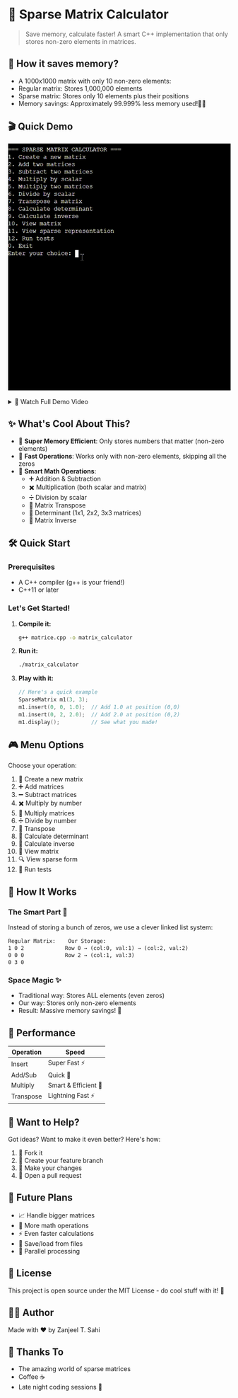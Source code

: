 # 🎯 Sparse Matrix Calculator

> Save memory, calculate faster! A smart C++ implementation that only stores non-zero elements in matrices. 

## 📝 How it saves memory?
-  A 1000x1000 matrix with only 10 non-zero elements:
- Regular matrix: Stores 1,000,000 elements
- Sparse matrix: Stores only 10 elements plus their positions
- Memory savings: Approximately 99.999% less memory used!👀👀

## 🎬 Quick Demo

![Demo Preview](.github/assets/demo.gif)

<details>
<summary>🎥 Watch Full Demo Video</summary>

<video width="800" controls>
  <source src=".github/assets/demo.mp4" type="video/mp4">
  Your browser does not support the video tag.
</video>

</details>

## ✨ What's Cool About This?

- 💾 **Super Memory Efficient**: Only stores numbers that matter (non-zero elements)
- 🚀 **Fast Operations**: Works only with non-zero elements, skipping all the zeros
- 🧮 **Smart Math Operations**:
  - ➕ Addition & Subtraction
  - ✖️ Multiplication (both scalar and matrix)
  - ➗ Division by scalar
  - 🔄 Matrix Transpose
  - 🎲 Determinant (1x1, 2x2, 3x3 matrices)
  - 🔄 Matrix Inverse

## 🛠️ Quick Start

### Prerequisites
- A C++ compiler (g++ is your friend!)
- C++11 or later

### Let's Get Started!
1. **Compile it:**
   ```bash
   g++ matrice.cpp -o matrix_calculator
   ```

2. **Run it:**
   ```bash
   ./matrix_calculator
   ```

3. **Play with it:**
   ```cpp
   // Here's a quick example
   SparseMatrix m1(3, 3);
   m1.insert(0, 0, 1.0);  // Add 1.0 at position (0,0)
   m1.insert(0, 2, 2.0);  // Add 2.0 at position (0,2)
   m1.display();          // See what you made!
   ```

## 🎮 Menu Options

Choose your operation:
1. 📝 Create a new matrix
2. ➕ Add matrices
3. ➖ Subtract matrices
4. ✖️ Multiply by number
5. 🔢 Multiply matrices
6. ➗ Divide by number
7. 🔄 Transpose
8. 🎲 Calculate determinant
9. 🔄 Calculate inverse
10. 👀 View matrix
11. 🔍 View sparse form
12. 🧪 Run tests

## 🧠 How It Works

### The Smart Part 🌟
Instead of storing a bunch of zeros, we use a clever linked list system:
```
Regular Matrix:    Our Storage:
1 0 2             Row 0 → (col:0, val:1) → (col:2, val:2)
0 0 0             Row 2 → (col:1, val:3)
0 3 0
```

### Space Magic ✨
- Traditional way: Stores ALL elements (even zeros)
- Our way: Stores only non-zero elements
- Result: Massive memory savings! 🎉

## 🚀 Performance

Operation | Speed
----------|--------
Insert    | Super Fast ⚡
Add/Sub   | Quick 🏃
Multiply  | Smart & Efficient 🧠
Transpose | Lightning Fast ⚡

## 🤝 Want to Help?

Got ideas? Want to make it even better? Here's how:
1. 🍴 Fork it
2. 🌱 Create your feature branch
3. 💪 Make your changes
4. 🎉 Open a pull request

## 🔮 Future Plans

- 📈 Handle bigger matrices
- 🧮 More math operations
- ⚡ Even faster calculations
- 💾 Save/load from files
- 🚀 Parallel processing

## 📜 License

This project is open source under the MIT License - do cool stuff with it! 🎉

## 👨‍💻 Author

Made with ❤️ by Zanjeel T. Sahi

## 🙏 Thanks To

- The amazing world of sparse matrices
- Coffee ☕
- Late night coding sessions 🌙 